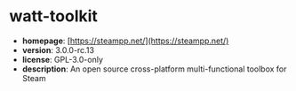 # watt-toolkit

- **homepage**: [https://steampp.net/](https://steampp.net/)
- **version**: 3.0.0-rc.13
- **license**: GPL-3.0-only
- **description**: An open source cross-platform multi-functional toolbox for Steam

